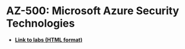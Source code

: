 # AZ-500: Microsoft Azure Security Technologies

- **[Link to labs (HTML format)](https://cloudklass.github.io/Azure-Security/)**

